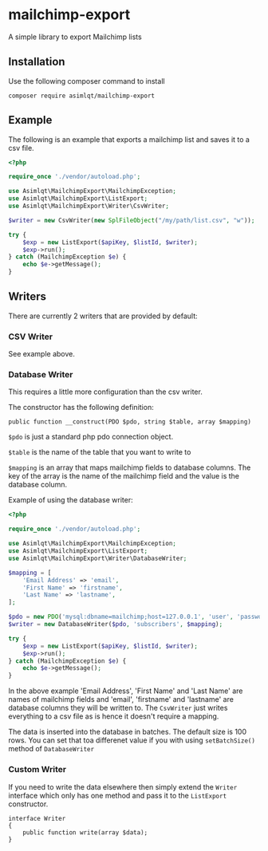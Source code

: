 # mailchimp-export
A simple library to export Mailchimp lists

## Installation
Use the following composer command to install
```
composer require asimlqt/mailchimp-export
```

## Example
The following is an example that exports a mailchimp list and saves it to a csv file.

```php
<?php

require_once './vendor/autoload.php';

use Asimlqt\MailchimpExport\MailchimpException;
use Asimlqt\MailchimpExport\ListExport;
use Asimlqt\MailchimpExport\Writer\CsvWriter;

$writer = new CsvWriter(new SplFileObject("/my/path/list.csv", "w"));

try {
	$exp = new ListExport($apiKey, $listId, $writer);
	$exp->run();
} catch (MailchimpException $e) {
	echo $e->getMessage();    
}
```

## Writers

There are currently 2 writers that are provided by default:

### CSV Writer

See example above.


### Database Writer

This requires a little more configuration than the csv writer.

The constructor has the following definition:

```
public function __construct(PDO $pdo, string $table, array $mapping)
```

`$pdo` is just a standard php pdo connection object.

`$table` is the name of the table that you want to write to

`$mapping` is an array that maps mailchimp fields to database columns. The key of the array is the name of the mailchimp field and the value is the database column.

Example of using the database writer:

```php
<?php

require_once './vendor/autoload.php';

use Asimlqt\MailchimpExport\MailchimpException;
use Asimlqt\MailchimpExport\ListExport;
use Asimlqt\MailchimpExport\Writer\DatabaseWriter;

$mapping = [
    'Email Address' => 'email',
    'First Name' => 'firstname',
    'Last Name' => 'lastname',
];

$pdo = new PDO('mysql:dbname=mailchimp;host=127.0.0.1', 'user', 'password');
$writer = new DatabaseWriter($pdo, 'subscribers', $mapping);

try {
	$exp = new ListExport($apiKey, $listId, $writer);
	$exp->run();
} catch (MailchimpException $e) {
	echo $e->getMessage();    
}
```

In the above example 'Email Address', 'First Name' and 'Last Name' are names of mailchimp fields and 'email', 'firstname' and 'lastname' are database columns they will be written to. The `CsvWriter` just writes everything to a csv file as is hence it doesn't require a mapping.

The data is inserted into the database in batches. The default size is 100 rows. You can set that toa differenet value if you with using `setBatchSize()` method of `DatabaseWriter` 

### Custom Writer

If you need to write the data elsewhere then simply extend the `Writer` interface which only has one method and pass it to the `ListExport` constructor.

```
interface Writer
{
    public function write(array $data);
}
```
